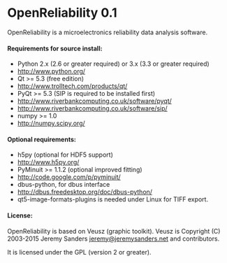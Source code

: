 # OpenReliability 0.1



OpenReliability is a microelectronics reliability data analysis software.


#### Requirements for source install:
 * Python 2.x (2.6 or greater required) or 3.x (3.3 or greater required)
  * http://www.python.org/
 * Qt >= 5.3 (free edition)
  * http://www.trolltech.com/products/qt/
 * PyQt >= 5.3 (SIP is required to be installed first)
  * http://www.riverbankcomputing.co.uk/software/pyqt/
  * http://www.riverbankcomputing.co.uk/software/sip/
 * numpy >= 1.0
  * http://numpy.scipy.org/


#### Optional requirements:
* h5py (optional for HDF5 support)
 * http://www.h5py.org/
* PyMinuit >= 1.1.2 (optional improved fitting)
 * http://code.google.com/p/pyminuit/
* dbus-python, for dbus interface
 * http://dbus.freedesktop.org/doc/dbus-python/
 * qt5-image-formats-plugins is needed under Linux for TIFF export.


#### License:
OpenReliability is based on Veusz (graphic toolkit).
Veusz is Copyright (C) 2003-2015 Jeremy Sanders <jeremy@jeremysanders.net>
and contributors.

It is licensed under the GPL (version 2 or greater).
